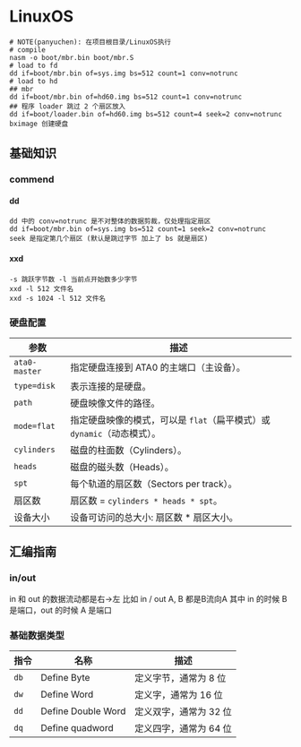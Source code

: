# LinuxOS
```shell
# NOTE(panyuchen): 在项目根目录/LinuxOS执行
# compile
nasm -o boot/mbr.bin boot/mbr.S 
# load to fd
dd if=boot/mbr.bin of=sys.img bs=512 count=1 conv=notrunc
# load to hd
## mbr
dd if=boot/mbr.bin of=hd60.img bs=512 count=1 conv=notrunc
## 程序 loader 跳过 2 个扇区放入 
dd if=boot/loader.bin of=hd60.img bs=512 count=4 seek=2 conv=notrunc
bximage 创建硬盘

```
## 基础知识
### commend
#### dd
```shell
dd 中的 conv=notrunc 是不对整体的数据剪裁，仅处理指定扇区
dd if=boot/mbr.bin of=sys.img bs=512 count=1 seek=2 conv=notrunc
seek 是指定第几个扇区 (默认是跳过字节 加上了 bs 就是扇区)
```
#### xxd
```shell
-s 跳跃字节数 -l 当前点开始数多少字节
xxd -l 512 文件名
xxd -s 1024 -l 512 文件名
```
### 硬盘配置

| 参数          | 描述                                                                    |
| ------------- | ----------------------------------------------------------------------- |
| `ata0-master` | 指定硬盘连接到 ATA0 的主端口（主设备）。                                |
| `type=disk`   | 表示连接的是硬盘。                                                      |
| `path`        | 硬盘映像文件的路径。                                                    |
| `mode=flat`   | 指定硬盘映像的模式，可以是 `flat`（扁平模式）或 `dynamic`（动态模式）。 |
| `cylinders`   | 磁盘的柱面数（Cylinders）。                                             |
| `heads`       | 磁盘的磁头数（Heads）。                                                 |
| `spt`         | 每个轨道的扇区数（Sectors per track）。                                 |
| 扇区数        | 扇区数 = `cylinders * heads * spt`。                                    |
| 设备大小      | 设备可访问的总大小: 扇区数 * 扇区大小。                                 |

## 汇编指南

### in/out 

in 和 out 的数据流动都是右->左 比如 in / out A, B 都是B流向A
其中 in 的时候 B 是端口，out 的时候 A 是端口

### 基础数据类型

| 指令 | 名称               | 描述                   |
| ---- | ------------------ | ---------------------- |
| `db` | Define Byte        | 定义字节，通常为 8 位  |
| `dw` | Define Word        | 定义字，通常为 16 位   |
| `dd` | Define Double Word | 定义双字，通常为 32 位 |
| `dq` | Define quadword    | 定义四字，通常为 64 位 |